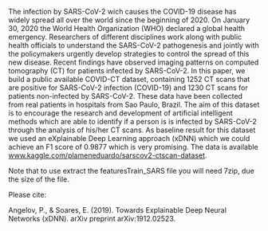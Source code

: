 The infection by SARS-CoV-2 wich causes the COVID-19 disease has widely spread all over the world since the beginning of 2020.
On January 30, 2020 the World Health Organization (WHO) declared a global health emergency.
Researchers of different disciplines work along with public health officials to understand the SARS-CoV-2 pathogenesis and jointly with the policymakers urgently develop strategies to control the spread of this new disease.
Recent findings have observed imaging patterns on computed tomography (CT) for patients infected by SARS-CoV-2. 
In this paper, we build a public available COVID-CT dataset, containing 1252 CT scans that are positive for SARS-CoV-2 infection (COVID-19) and 1230 CT scans for patients non-infected by SARS-CoV-2. 
These data have been collected from real patients in hospitals from Sao Paulo, Brazil. 
The aim of this dataset is to encourage the research and development of artificial intelligent methods which are able to identify if a person is is infected by SARS-CoV-2 through the analysis of his/her CT scans. 
As baseline result for this dataset we used an eXplainable Deep Learning approach (xDNN) which we could achieve an F1 score of 0.9877 which is very promising.
The data is available www.kaggle.com/plameneduardo/sarscov2-ctscan-dataset.

Note that to use extract the featuresTrain_SARS file you will need 7zip, due the size of the file.

Please cite: 

Angelov, P., & Soares, E. (2019). Towards Explainable Deep Neural Networks (xDNN). arXiv preprint arXiv:1912.02523.


